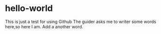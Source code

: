 # hello-world
This is just a test for using Github
The guider asks me to writer some words here,so here I am.
Add a another word.
